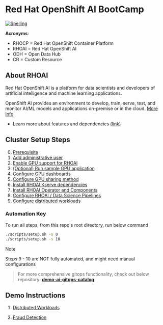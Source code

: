 # Red Hat OpenShift AI BootCamp

[![Spelling](https://github.com/redhat-na-ssa/hobbyist-guide-to-rhoai/actions/workflows/spellcheck.yml/badge.svg)](https://github.com/redhat-na-ssa/hobbyist-guide-to-rhoai/actions/workflows/spellcheck.yml)

**Acronyms**:

- RHOCP = Red Hat OpenShift Container Platform
- RHOAI = Red Hat OpenShift AI
- ODH = Open Data Hub
- CR = Custom Resource

## About RHOAI

Red Hat OpenShift AI is a platform for data scientists and developers of artificial intelligence and machine learning applications.

OpenShift AI provides an environment to develop, train, serve, test, and monitor AI/ML models and applications on-premise or in the cloud. [More Info](https://docs.redhat.com/en/documentation/red_hat_openshift_ai_self-managed/2.13/html/introduction_to_red_hat_openshift_ai/index)

- Learn more about features and dependencies [(link)](/docs/info-features.md)

## Cluster Setup Steps

0. [Prerequisite](/docs/00-prerequisite.md)
1. [Add administrative user](/docs/01-add-administrative-user.md)
1. [Enable GPU support for RHOAI](/docs/03-enable-gpu-support.md)
1. [(Optional) Run sample GPU application](/docs/04-run-sample-gpu-application.md)
1. [Configure GPU dashboards](/docs/05-configure-gpu-dashboards.md)
1. [Configure GPU sharing method](/docs/06-configure-gpu-sharing-method.md)
1. [Install RHOAI Kserve dependencies](/docs/07-install-kserve-dependencies.md)
1. [Install RHOAI Operator and Components](/docs/08-install-rhoai-operator.md)
1. [Configure RHOAI / Data Science Pipelines](/docs/09-configure-rhoai.md)
1. [Configure distributed workloads](/docs/10-configure-distributed-workloads.md)

### Automation Key

To run all steps, from this repo's root directory, run below command

```sh
./scripts/setup.sh -s 0
./scripts/setup.sh -s 10
```

> [!NOTE]
> Steps 9 - 10 are NOT fully automated, and might need manual configurations

> For more comprehensive gitops functionality, check out below repository:
> [**demo-ai-gitops-catalog**](https://github.com/redhat-na-ssa/demo-ai-gitops-catalog)

## Demo Instructions

1. [Distributed Workloads](/docs/11-demo-distributed_workloads.md)

1. [Fraud Detection](/docs/12-demo-fraud-detection.md)

